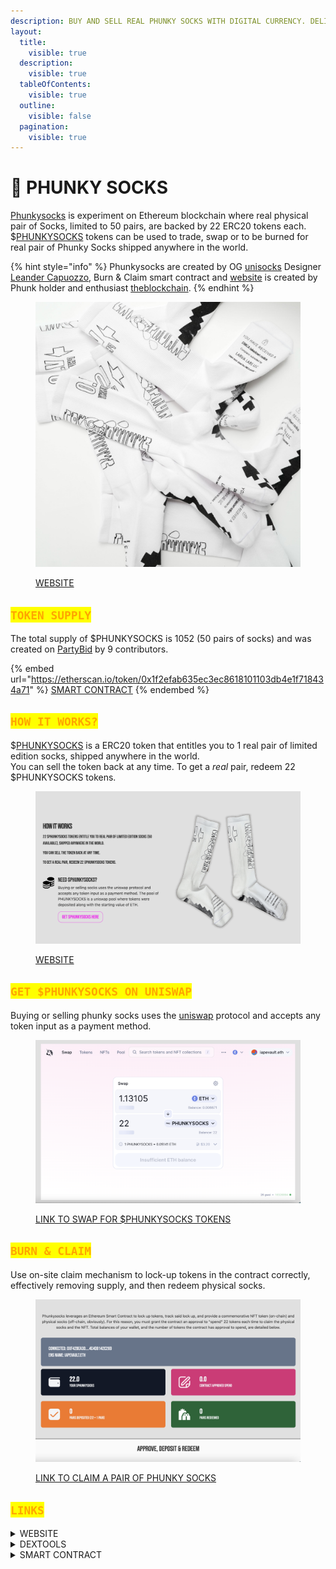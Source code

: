 ```yaml
---
description: BUY AND SELL REAL PHUNKY SOCKS WITH DIGITAL CURRENCY. DELIVERED ON DEMAND.
layout:
  title:
    visible: true
  description:
    visible: true
  tableOfContents:
    visible: true
  outline:
    visible: false
  pagination:
    visible: true
---
```


# 🧦 PHUNKY SOCKS

[Phunkysocks](https://phunkysocks.website/app/home) is experiment on Ethereum blockchain where real physical pair of Socks, limited to 50 pairs, are backed by 22 ERC20 tokens each. $[PHUNKYSOCKS](https://etherscan.io/token/0x1f2efab635ec3ec8618101103db4e1f718434a71) tokens can be used to trade, swap or to be burned for real pair of Phunky Socks shipped anywhere in the world.

{% hint style="info" %}
Phunkysocks are created by OG [unisocks](https://socks.uniswap.org/) Designer [Leander Capuozzo](https://twitter.com/leandercapuozzo), Burn & Claim smart contract and [website](https://phunkysocks.website/app/home) is created by Phunk holder and enthusiast [theblockchain](https://twitter.com/tbc\_eth).
{% endhint %}

<figure><img src="../../.gitbook/assets/promo-3-min.4665ee78.jpg" alt=""><figcaption><p><a href="https://phunkysocks.website/app/home">WEBSITE</a></p></figcaption></figure>

## <mark style="color:orange;">`TOKEN SUPPLY`</mark>

The total supply of $PHUNKYSOCKS is 1052 (50 pairs of socks) and was created on [PartyBid](https://v1.partybid.app/party/0xf9b353ea259ce461462db39317403a98b69c7df3) by 9 contributors.

{% embed url="https://etherscan.io/token/0x1f2efab635ec3ec8618101103db4e1f718434a71" %}
[SMART CONTRACT](https://etherscan.io/token/0x1f2efab635ec3ec8618101103db4e1f718434a71)
{% endembed %}

## <mark style="color:orange;">`HOW IT WORKS?`</mark>

$[PHUNKYSOCKS](https://etherscan.io/token/0x1f2efab635ec3ec8618101103db4e1f718434a71) is a ERC20 token that entitles you to 1 real pair of limited edition socks, shipped anywhere in the world.\
You can sell the token back at any time. To get a _real_ pair, redeem 22 $PHUNKYSOCKS tokens.

<figure><img src="../../.gitbook/assets/Bildschirmfoto 2023-01-03 um 15.23.36.png" alt=""><figcaption><p><a href="https://phunkysocks.website/app/home">WEBSITE</a></p></figcaption></figure>

## <mark style="color:orange;">`GET $PHUNKYSOCKS ON UNISWAP`</mark>

Buying or selling phunky socks uses the [uniswap](https://phunkysocks.website/app/getphunky) protocol and accepts any token input as a payment method.

<figure><img src="../../.gitbook/assets/Bildschirmfoto 2023-01-03 um 15.36.24.png" alt=""><figcaption><p><a href="https://phunkysocks.website/app/getphunky">LINK TO SWAP FOR $PHUNKYSOCKS TOKENS</a></p></figcaption></figure>

## <mark style="color:orange;">`BURN & CLAIM`</mark>

Use on-site claim mechanism to lock-up tokens in the contract correctly, effectively removing supply, and then redeem physical socks.

<figure><img src="../../.gitbook/assets/Bildschirmfoto 2023-01-03 um 15.40.18.png" alt=""><figcaption><p><a href="https://phunkysocks.website/app/claim">LINK TO CLAIM A PAIR OF PHUNKY SOCKS</a></p></figcaption></figure>

## <mark style="color:orange;">`LINKS`</mark>

<details>

<summary>WEBSITE</summary>

[https://phunkysocks.website/app/home](https://phunkysocks.website/app/home)

</details>

<details>

<summary>DEXTOOLS</summary>

[https://www.dextools.io/app/en/ether/pair-explorer/0x85c6806d339f1a07d0f7614918e3602ea80023a2](https://www.dextools.io/app/en/ether/pair-explorer/0x85c6806d339f1a07d0f7614918e3602ea80023a2)

</details>

<details>

<summary>SMART CONTRACT</summary>

[https://etherscan.io/token/0x1f2efab635ec3ec8618101103db4e1f718434a71](https://etherscan.io/token/0x1f2efab635ec3ec8618101103db4e1f718434a71)

</details>
